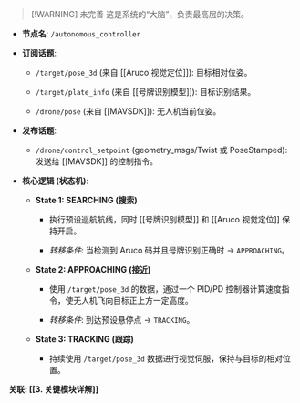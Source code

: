 > [!WARNING] 未完善
这是系统的“大脑”，负责最高层的决策。

- **节点名**: `/autonomous_controller`
    
- **订阅话题**:
    
    - `/target/pose_3d` (来自 [[Aruco 视觉定位]]): 目标相对位姿。
        
    - `/target/plate_info` (来自 [[号牌识别模型]]): 目标识别结果。
        
    - `/drone/pose` (来自 [[MAVSDK]]): 无人机当前位姿。
        
- **发布话题**:
    
    - `/drone/control_setpoint` (geometry_msgs/Twist 或 PoseStamped): 发送给 [[MAVSDK]] 的控制指令。
        
- **核心逻辑 (状态机)**:
    
    - **State 1: SEARCHING (搜索)**
        
        - 执行预设巡航航线，同时 [[号牌识别模型]] 和 [[Aruco 视觉定位]] 保持开启。
            
        - _转移条件_: 当检测到 Aruco 码并且号牌识别正确时 -> `APPROACHING`。
            
    - **State 2: APPROACHING (接近)**
        
        - 使用 `/target/pose_3d` 的数据，通过一个 PID/PD 控制器计算速度指令，使无人机飞向目标正上方一定高度。
            
        - _转移条件_: 到达预设悬停点 -> `TRACKING`。
            
    - **State 3: TRACKING (跟踪)**
        
        - 持续使用 `/target/pose_3d` 数据进行视觉伺服，保持与目标的相对位置。
            

**关联: [[3. 关键模块详解]]**